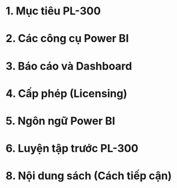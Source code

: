 # 1. Mục tiêu PL-300

# 2. Các công cụ Power BI

# 3. Báo cáo và Dashboard

# 4. Cấp phép (Licensing)

# 5. Ngôn ngữ Power BI

# 6. Luyện tập trước PL-300

# 8. Nội dung sách (Cách tiếp cận)
